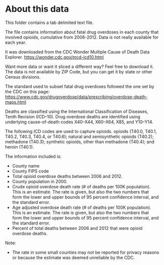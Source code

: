 # About this data

This folder contains a tab delimited text file.

The file contains information about fatal drug overdoses in each county that involved opioids, cumulative from 2006-2012.  Data is not really available for each year.  

It was downloaded from the CDC Wonder Multiple Cause of Death Data Explorer. https://wonder.cdc.gov/mcd-icd10.html

Want more data or want it sliced a different way?  Feel free to download it. The data is not available by ZIP Code, but you can get it by state or other Census divisions.

The standard used to subset fatal drug overdoses followed the one set by the CDC on this page:
https://www.cdc.gov/drugoverdose/data/prescribing/overdose-death-maps.html

Deaths are classified using the International Classification of Diseases, Tenth Revision (ICD–10). Drug overdose deaths are identified using underlying cause-of-death codes X40–X44, X60–X64, X85, and Y10–Y14.

The following ICD codes are used to capture opioids.
opioids (T40.0, T40.1, T40.2, T40.3, T40.4, or T40.6); natural and semisynthetic opioids (T40.2); methadone (T40.3); synthetic opioids, other than methadone (T40.4); and heroin (T40.1).

The information included is:

* County name
* County FIPS code
* Total opioid overdose deaths between 2006 and 2012.
* County population in 2000.  
* Crude opioid overdose death rate (# of deaths per 100K population). This is an estimate.  The rate is given, but also the two numbers that form the lower and upper bounds of 95 percent confidence interval, and the standard error.
* Age adjusted overdose death rate (# of deaths per 100K population). This is an estimate.  The rate is given, but also the two numbers that form the lower and upper bounds of 95 percent confidence interval, and the standard error.
* Percent of total deaths between 2006 and 2012 that were opioid overdose deaths.

Note:
* The rate in some small counties may not be reported for privacy reasons or because the estimate was deemed unreliable by the CDC.
